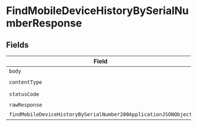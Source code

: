 # FindMobileDeviceHistoryBySerialNumberResponse


## Fields

| Field                                                                                                                                         | Type                                                                                                                                          | Required                                                                                                                                      | Description                                                                                                                                   |
| --------------------------------------------------------------------------------------------------------------------------------------------- | --------------------------------------------------------------------------------------------------------------------------------------------- | --------------------------------------------------------------------------------------------------------------------------------------------- | --------------------------------------------------------------------------------------------------------------------------------------------- |
| `body`                                                                                                                                        | *Uint8Array*                                                                                                                                  | :heavy_minus_sign:                                                                                                                            | N/A                                                                                                                                           |
| `contentType`                                                                                                                                 | *string*                                                                                                                                      | :heavy_check_mark:                                                                                                                            | N/A                                                                                                                                           |
| `statusCode`                                                                                                                                  | *number*                                                                                                                                      | :heavy_check_mark:                                                                                                                            | N/A                                                                                                                                           |
| `rawResponse`                                                                                                                                 | [AxiosResponse>](https://axios-http.com/docs/res_schema)                                                                                      | :heavy_minus_sign:                                                                                                                            | N/A                                                                                                                                           |
| `findMobileDeviceHistoryBySerialNumber200ApplicationJSONObject`                                                                               | [FindMobileDeviceHistoryBySerialNumber200ApplicationJSON](../../models/operations/findmobiledevicehistorybyserialnumber200applicationjson.md) | :heavy_minus_sign:                                                                                                                            | OK                                                                                                                                            |